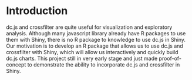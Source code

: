 # Introduction #
dc.js and crossfilter are quite useful for visualization and exploratory analysis. Although many javascript library already have R packages to use them with Shiny, there is no R package to knowledge to use dc.js in Shiny. Our motivation is to develop an R package that allows us to use dc.js and crossfilter with Shiny, which will allow us interactively and quickly build dc.js charts. This project still in very early stage and just made proof-of-concept to demonstrate the ability to incorporate dc.js and crossfilter in Shiny.  